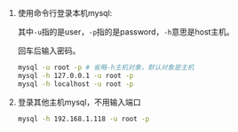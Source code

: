 1. 使用命令行登录本机mysql:

   其中`-u`指的是user，`-p`指的是password，`-h`意思是host主机。

   回车后输入密码。

   ```bash
   mysql -u root -p	# 省略-h主机对象，默认对象是主机
   mysql -h 127.0.0.1 -u root -p	
   mysql -h localhost -u root -p
   ```

2. 登录其他主机mysql，不用输入端口

   ```bash
   mysql -h 192.168.1.118 -u root -p
   ```

   